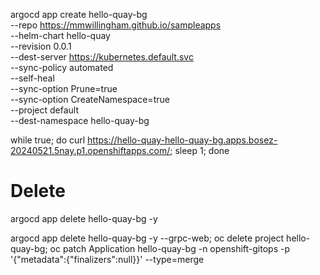 argocd app create hello-quay-bg \
--repo https://mmwillingham.github.io/sampleapps \
--helm-chart hello-quay \
--revision 0.0.1 \
--dest-server https://kubernetes.default.svc \
--sync-policy automated \
--self-heal \
--sync-option Prune=true \
--sync-option CreateNamespace=true \
--project default \
--dest-namespace hello-quay-bg

while true; do curl https://hello-quay-hello-quay-bg.apps.bosez-20240521.5nay.p1.openshiftapps.com/; sleep 1; done



# Delete
argocd app delete hello-quay-bg -y

argocd app delete hello-quay-bg -y --grpc-web; oc delete project hello-quay-bg; oc patch Application hello-quay-bg -n openshift-gitops -p '{"metadata":{"finalizers":null}}' --type=merge